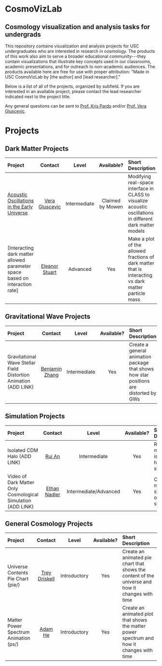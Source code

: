 # CosmoVizLab
## Cosmology visualization and analysis tasks for undergrads

This repository contains visualization and analysis projects for USC undergraduates who are interested in research in cosmology. The products of this work also aim to serve a broader educational community---they contain visualizations that illustrate key concepts used in our classrooms, academic presentations, and for outreach to non-academic audiences. The products available here are free for use with proper attribution: "Made in USC CosmoVizLab by [the author] and [lead researcher]." 


Below is a list of all of the projects, organized by subfield. If you are interested in an available project, please contact the lead researcher indicated next to the project title.

Any general questions can be sent to [Prof. Kris Pardo](mailto:kmpardo@usc.edu) and/or [Prof. Vera Gluscevic](mailto:vera.gluscevic@usc.edu).

# Projects

## Dark Matter Projects

| Project | Contact | Level | Available?| Short Description |
| :--- | :---: | :---: | :---: | :--- |
| [Acoustic Oscillations in the Early Universe](acoustic/) | [Vera Gluscevic](mailto:vera.gluscevic@usc.edu)| Intermediate | Claimed by Mowen | Modifying real-space interface in CLASS to visualize acoustic oscillations in different dark matter models | 
| [Interacting dark matter allowed parameter space based on interaction rate] | [Eleanor Stuart](mailto:stuarte@usc.edu)| Advanced | Yes | Make a plot of the allowed fractions of dark matter that is interacting vs dark matter particle mass | 

## Gravitational Wave Projects
| Project | Contact | Level | Available?| Short Description |
| :--- | :---: | :---: | :---: | :--- |
| Gravitational Wave Stellar Field Distortion Animation (ADD LINK) | [Benjamin Zhang](mailto:zhangben@usc.edu) | Intermediate | Yes | Create a general animation package that shows how star positions are distorted by GWs| 

## Simulation Projects
| Project | Contact | Level | Available?| Short Description |
| :--- | :---: | :---: | :---: | :--- |
| Isolated CDM Halo (ADD LINK) | [Rui An](mailto:anrui@usc.edu) | Intermediate | Yes | Run a dark matter only isolated halo simulation |
| Video of Dark Matter Only Cosmological Simulation (ADD LINK) | [Ethan Nadler](mailto:enadler@usc.edu) | Intermediate/Advanced | Yes | Create a movie from snapshots of a simulation |

## General Cosmology Projects
| Project | Contact | Level | Available?| Short Description |
| :--- | :---: | :---: | :---: | :--- |
| Universe Contents Pie Chart (pie/) | [Trey Driskell](mailto:gdriskel@usc.edu) | Introductory | Yes | Create an animated pie chart that shows the content of the universe and how it changes with time |
| Matter Power Spectrum Animation (ps/) | [Adam He](mailto:adamhe@usc.edu) | Introductory | Yes | Create an animated plot that shows the matter power spectrum and how it changes with time |


